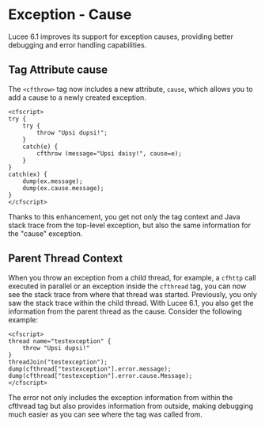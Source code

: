 <!--
{
  "title": "Exception - Cause",
  "id": "exception-cause",
  "since": "6.1",
  "description": "Lucee 6.1 improves its support for exception causes, providing better debugging and error handling capabilities.",
  "keywords": [
    "exception",
    "error",
    "cause",
    "thread",
    "parent"
  ]
}
-->
# Exception - Cause

Lucee 6.1 improves its support for exception causes, providing better debugging and error handling capabilities.

## Tag Attribute cause

The `<cfthrow>` tag now includes a new attribute, `cause`, which allows you to add a cause to a newly created exception.

```run
<cfscript>
try {
    try {
        throw "Upsi dupsi!";
    }
    catch(e) {
        cfthrow (message="Upsi daisy!", cause=e);
    }
}
catch(ex) {
    dump(ex.message);
    dump(ex.cause.message);
}
</cfscript>
```

Thanks to this enhancement, you get not only the tag context and Java stack trace from the top-level exception, but also the same information for the "cause" exception.


## Parent Thread Context

When you throw an exception from a child thread, for example, a `cfhttp` call executed in parallel or an exception inside the `cfthread` tag, you can now see the stack trace from where that thread was started. Previously, you only saw the stack trace within the child thread. With Lucee 6.1, you also get the information from the parent thread as the cause. Consider the following example:

```run
<cfscript>
thread name="testexception" {
    throw "Upsi dupsi!"
}
threadJoin("testexception");
dump(cfthread["testexception"].error.message);
dump(cfthread["testexception"].error.cause.Message);
</cfscript>
```

The error not only includes the exception information from within the cfthread tag but also provides information from outside, making debugging much easier as you can see where the tag was called from.

